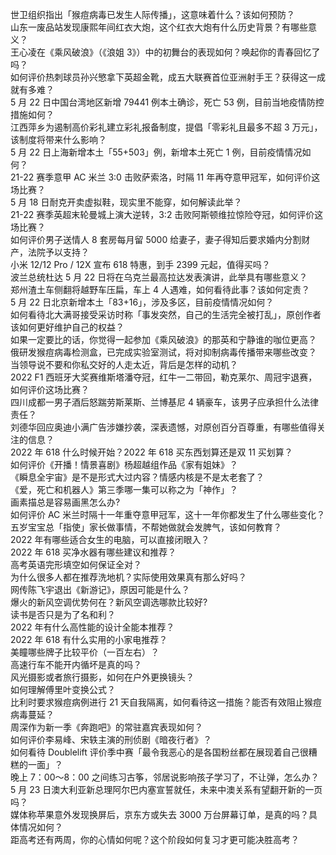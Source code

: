 世卫组织指出「猴痘病毒已发生人际传播」，这意味着什么？该如何预防？  
山东一废品站发现康熙年间红衣大炮，这个红衣大炮有什么历史背景？有哪些意义？  
王心凌在《乘风破浪》（《浪姐 3》）中的初舞台的表现如何？唤起你的青春回忆了吗？  
如何评价热刺球员孙兴慜拿下英超金靴，成五大联赛首位亚洲射手王？获得这一成就有多难？  
5 月 22 日中国台湾地区新增 79441 例本土确诊，死亡 53 例，目前当地疫情防控措施如何？  
江西萍乡为遏制高价彩礼建立彩礼报备制度，提倡「零彩礼且最多不超 3 万元」，该制度将带来什么影响？  
5 月 22 日上海新增本土「55+503」例，新增本土死亡 1 例，目前疫情情况如何？  
21-22 赛季意甲 AC 米兰 3:0 击败萨索洛，时隔 11 年再夺意甲冠军，如何评价这场比赛？  
5 月 18 日耐克开卖虚拟鞋，现实里不能穿，如何解读此举？  
21-22 赛季英超末轮曼城上演大逆转，3:2 击败阿斯顿维拉惊险夺冠，如何评价这场比赛？  
如何评价男子送情人 8 套房每月留 5000 给妻子，妻子得知后要求婚内分割财产，法院予以支持？  
小米 12/12 Pro / 12X 宣布 618 特惠，到手 2399 元起，值得买吗？  
波兰总统杜达 5 月 22 日将在乌克兰最高拉达发表演讲，此举具有哪些意义？  
郑州渣土车侧翻将越野车压扁，车上 4 人遇难，如何看待此事？该如何定责？  
5 月 22 日北京新增本土「83+16」，涉及多区，目前疫情情况如何？  
如何看待北大满哥接受采访时称「事发突然，自己的生活完全被打乱」，原创作者该如何更好维护自己的权益？  
如果一定要比的话，你觉得一起参加《乘风破浪》的那英和宁静谁的咖位更高？  
俄研发猴痘病毒检测盒，已完成实验室测试，将对抑制病毒传播带来哪些改变？  
当领导说不要和你私交好的人走太近，背后是怎样的动机？  
2022 F1 西班牙大奖赛维斯塔潘夺冠，红牛一二带回，勒克莱尔、周冠宇退赛，如何评价这场比赛？  
四川成都一男子酒后怒踹劳斯莱斯、兰博基尼 4 辆豪车，该男子应承担什么法律责任？  
刘德华回应奥迪小满广告涉嫌抄袭，深表遗憾，对原创百分百尊重，有哪些值得关注的信息？  
2022 年 618 什么时候开始？2022 年 618 买东西划算还是双 11 买划算？  
如何评价《开播！情景喜剧》杨超越组作品《家有姐妹》？  
《瞬息全宇宙》是不是形式大过内容？情感内核是不是太老套了？  
《爱，死亡和机器人》第三季哪一集可以称之为「神作」？  
画素描总是容易画黑怎么办?  
如何评价 AC 米兰时隔十一年重夺意甲冠军，这十一年你都发生了什么哪些变化？  
五岁宝宝总「指使」家长做事情，不帮她做就会发脾气，该如何教育？  
2022 年有哪些适合女生的电脑，可以直接闭眼入？  
2022 年 618 买净水器有哪些建议和推荐？  
高考英语完形填空如何保证全对？  
为什么很多人都在推荐洗地机？实际使用效果真有那么好吗？  
网传陈飞宇退出《新游记》，原因可能是什么？  
爆火的新风空调优势何在？新风空调选哪款比较好?  
读书是否只是为了名和利？  
2022 年有什么高性能的设计全能本推荐？  
2022 年 618 有什么实用的小家电推荐？  
美瞳哪些牌子比较平价（一百左右）？  
高速行车不能开内循坏是真的吗？  
风光摄影或者旅行摄影，如何在户外更换镜头？  
如何理解傅里叶变换公式？  
比利时要求猴痘病例进行 21 天自我隔离，如何看待这一措施？能否有效阻止猴痘病毒蔓延？  
周深作为新一季《奔跑吧》的常驻嘉宾表现如何？  
如何评价李易峰、宋轶主演的刑侦剧《暗夜行者》？  
如何看待 Doublelift 评价季中赛「最令我恶心的是各国粉丝都在展现着自己很糟糕的一面」？  
晚上 7：00～8：00 之间练习古筝，邻居说影响孩子学习了，不让弹，怎么办？  
5 月 23 日澳大利亚新总理阿尔巴内塞宣誓就任，未来中澳关系有望翻开新的一页吗？  
媒体称苹果意外发现换屏后，京东方或失去 3000 万台屏幕订单，是真的吗？具体情况如何？  
距高考还有两周，你的心情如何呢？这个阶段如何复习才更可能决胜高考？  
